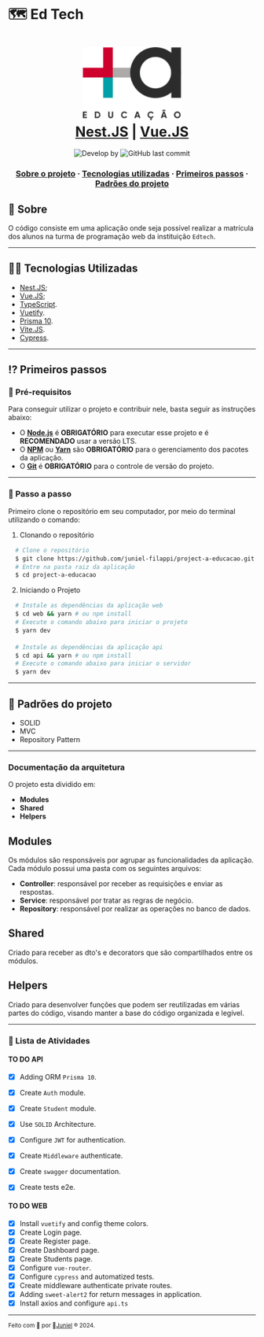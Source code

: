 # 🗺 Ed Tech

<h1 align="center">
   <img src="front/src/assets/logo-mais-a-educacao.svg" alt="Logo EdTech" width="200px">
    <br>
   <a href="https://nestjs.com" target="_blank" rel="noopener">Nest.JS</a> | <a href="https://vuejs.org/" target="_blank" rel="noopener">Vue.JS</a> 
</h1>

<p align="center">
  <img alt="Develop by" src="https://img.shields.io/badge/Develop%20&%20Made%20by-Juniel-blue?style=flat&logo=Awesome-Lists">
  <img alt="GitHub last commit" src="https://img.shields.io/badge/Made%20with-TypeScript-1f425f.svg?logo=typescript">
</p>

<h3 align="center">
  <a href="#-sobre">Sobre o projeto</a>
  <span> · </span>
  <a href="#-tecnologias-utilizadas">Tecnologias utilizadas</a>
  <span> · </span>
  <a href="#-primeiros-passos">Primeiros passos</a>
  <span> · </span>
  <a href="#-padroes-contribuir">Padrões do projeto</a>
</h3>

## 💭 Sobre

O código consiste em uma aplicação onde seja possível realizar a matrícula dos alunos na turma de programação web da instituição `Edtech`.

---

## 👨‍💻 Tecnologias Utilizadas

- <a href="https://nestjs.com" target="_blank" rel="noopener">Nest.JS</a>;
- <a href="https://vuejs.org/" target="_blank" rel="noopener">Vue.JS</a>;
- <a href="https://www.typescriptlang.org/" target="_blank" rel="noopener">TypeScript</a>.
- <a href="https://vuetifyjs.com" target="_blank" rel="noopener">Vuetify</a>.
- <a href="https://www.prisma.io/" target="_blank" rel="noopener">Prisma 10</a>.
- <a href="https://vitejs.dev/" target="_blank" rel="noopener">Vite.JS</a>.
- <a href="https://www.cypress.io/" target="_blank" rel="noopener">Cypress</a>.

---

## ⁉ Primeiros passos

### 🤔 Pré-requisitos

Para conseguir utilizar o projeto e contribuir nele, basta seguir as instruções abaixo:

- O **<a href="https://nodejs.org/en/" target="_blank" rel="noopener">Node.js</a>** é **OBRIGATÓRIO** para executar esse projeto e é **RECOMENDADO** usar a versão LTS.
- O **<a href="https://www.npmjs.com/" target="_blank" rel="noopener">NPM</a>** ou **<a href="https://yarnpkg.com/" target="_blank" rel="noopener">Yarn</a>** são **OBRIGATÓRIO** para o gerenciamento dos pacotes da aplicação.
- O **<a href="https://git-scm.com/" target="_blank" rel="noopener">Git</a>** é **OBRIGATÓRIO** para o controle de versão do projeto.

---

### 📝 Passo a passo

Primeiro clone o repositório em seu computador, por meio do terminal utilizando o comando:

1. Clonando o repositório

```sh
  # Clone o repositório
  $ git clone https://github.com/juniel-filappi/project-a-educacao.git
  # Entre na pasta raiz da aplicação
  $ cd project-a-educacao
```

2. Iniciando o Projeto

```sh
  # Instale as dependências da aplicação web
  $ cd web && yarn # ou npm install
  # Execute o comando abaixo para iniciar o projeto
  $ yarn dev

  # Instale as dependências da aplicação api
  $ cd api && yarn # ou npm install
  # Execute o comando abaixo para iniciar o servidor
  $ yarn dev
```
---
## 💯 Padrões do projeto

- SOLID
- MVC
- Repository Pattern

 ---
### Documentação da arquitetura
O projeto esta dividido em:
- **Modules**
- **Shared**
- **Helpers**

## Modules
Os módulos são responsáveis por agrupar as funcionalidades da aplicação. Cada módulo possui uma pasta com os seguintes arquivos:
- **Controller**: responsável por receber as requisições e enviar as respostas.
- **Service**: responsável por tratar as regras de negócio.
- **Repository**: responsável por realizar as operações no banco de dados.
## Shared
Criado para receber as dto's e decorators que são compartilhados entre os módulos.
## Helpers
Criado para desenvolver funções que podem ser reutilizadas em várias partes do código, visando manter a base do código organizada e legível.

---
### 🚧 Lista de Atividades

#### TO DO API
- [x] Adding ORM `Prisma 10`.
- [x] Create `Auth` module.
- [x] Create `Student` module.
- [x] Use `SOLID` Architecture.
- [x] Configure `JWT` for authentication.
- [x] Create `Middleware` authenticate.
- [x] Create `swagger` documentation.
- [x] Create tests e2e.


#### TO DO WEB
- [x] Install `vuetify` and config theme colors.
- [x] Create Login page.
- [x] Create Register page.
- [x] Create Dashboard page.
- [x] Create Students page.
- [x] Configure `vue-router`.
- [x] Configure `cypress` and automatized tests.
- [x] Create middleware authenticate private routes.
- [x] Adding `sweet-alert2` for return messages in application.
- [x] Install axios and configure `api.ts`

---

<sup> Feito com 💙 por 👾<a href="https://github.com/juniel-filappi/" target="_blank" rel="noopener">Juniel</a> ® 2024.</sup>
